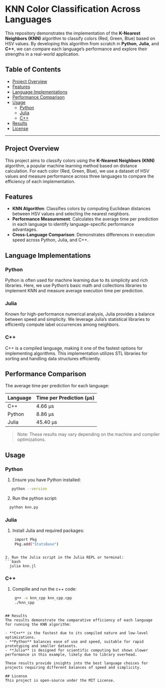# KNN Color Classification Across Languages

This repository demonstrates the implementation of the **K-Nearest Neighbors (KNN)** algorithm to classify colors (Red, Green, Blue) based on HSV values. By developing this algorithm from scratch in **Python**, **Julia**, and **C++**, we can compare each language’s performance and explore their strengths in a real-world application.

## Table of Contents
- [Project Overview](#project-overview)
- [Features](#features)
- [Language Implementations](#language-implementations)
- [Performance Comparison](#performance-comparison)
- [Usage](#usage)
  - [Python](#python)
  - [Julia](#julia)
  - [C++](#c)
- [Results](#results)
- [License](#license)

---

## Project Overview

This project aims to classify colors using the **K-Nearest Neighbors (KNN)** algorithm, a popular machine learning method based on distance calculation. For each color (Red, Green, Blue), we use a dataset of HSV values and measure performance across three languages to compare the efficiency of each implementation.

## Features

- **KNN Algorithm**: Classifies colors by computing Euclidean distances between HSV values and selecting the nearest neighbors.
- **Performance Measurement**: Calculates the average time per prediction in each language to identify language-specific performance advantages.
- **Cross-Language Comparison**: Demonstrates differences in execution speed across Python, Julia, and C++.

## Language Implementations

### Python
Python is often used for machine learning due to its simplicity and rich libraries. Here, we use Python’s basic math and collections libraries to implement KNN and measure average execution time per prediction.

### Julia
Known for high-performance numerical analysis, Julia provides a balance between speed and simplicity. We leverage Julia’s statistical libraries to efficiently compute label occurrences among neighbors.

### C++
C++ is a compiled language, making it one of the fastest options for implementing algorithms. This implementation utilizes STL libraries for sorting and handling data structures efficiently.

## Performance Comparison

The average time per prediction for each language:

| Language | Time per Prediction (µs) |
|----------|---------------------------|
| C++      | 4.66 µs                   |
| Python   | 8.86 µs                   |
| Julia    | 45.40 µs                  |


> Note: These results may vary depending on the machine and compiler optimizations.

## Usage

### Python
1. Ensure you have Python installed:
  ```bash
     python --version
  ```

2. Run the python script:
  ```bash
    python knn.py
  ```

### Julia
1. Install Julia and required packages:
   ```bash
    import Pkg
    Pkg.add("StatsBase")
  ```

2. Run the Julia script in the Julia REPL or terminal:
  ```bash
    julia knn.jl
  ```

### C++
1. Compille and run the c++ code:
   ```bash
    g++ -o knn_cpp knn_cpp.cpp
    ./knn_cpp
  ```

## Results
The results demonstrate the comparative efficiency of each language for running the KNN algorithm:

- **C++** is the fastest due to its compiled nature and low-level optimizations.
- **Python** balances ease of use and speed, suitable for rapid prototyping and smaller datasets.
- **Julia** is designed for scientific computing but shows slower performance in this example, likely due to library overhead.

These results provide insights into the best language choices for projects requiring different balances of speed and simplicity.

## License
This project is open-source under the MIT License.
